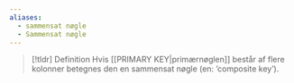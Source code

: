```yaml
---
aliases:
  - sammensat nøgle
  - Sammensat nøgle
---
```

> [!tldr] Definition
> Hvis [[PRIMARY KEY|primærnøglen]] består af flere kolonner betegnes den en sammensat nøgle (en: ’composite key’).